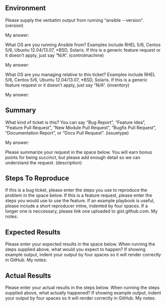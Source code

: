 
Environment 
-----------

Please supply the verbatim output from running “ansible --version”. (version) 

My answer:

What OS are you running Ansible from?  Examples include RHEL 5/6, Centos 5/6, Ubuntu 12.04/13.07, *BSD, Solaris.  If this is a generic feature request or it doesn’t apply, just say “N/A”. (controlmachine)

My answer:

What OS are you managing relative to this ticket?  Examples include RHEL 5/6, Centos 5/6, Ubuntu 12.04/13.07, *BSD, Solaris. If this is a generic feature request or it doesn’t apply, just say “N/A”. (inventory)

My answer:

Summary
-------

What kind of ticket is this?  You can say “Bug Report”, “Feature Idea”, “Feature Pull Request”, “New Module Pull Request”, “Bugfix Pull Request”, “Documentation Report”, or “Docs Pull Request”. (issuetype)

My answer:

Please summarize your request in the space below.  You will earn bonus points for being succinct, but please add enough detail so we can understand the request. (description)






Steps To Reproduce
-------------------

If this is a bug ticket, please enter the steps you use to reproduce the problem in the space below.  If this is a feature request, please enter the steps you would use to use the feature.  If an example playbook is useful, please include a short reproducer inline, indented by four spaces.  If a longer one is neccessary, please link one uploaded to gist.github.com.  My notes:

Expected Results
----------------

Please enter your expected results in the space below.  When running the steps supplied above, what would you expect to happen?  If showing example output, indent your output by four spaces so it will render correctly in GitHub.  My notes:

Actual Results
--------------

Please enter your actual results in the steps below.  When running the steps supplied above, what actually happened?  If showing example output, indent your output by four spaces so it will render correctly in GitHub. My notes:




